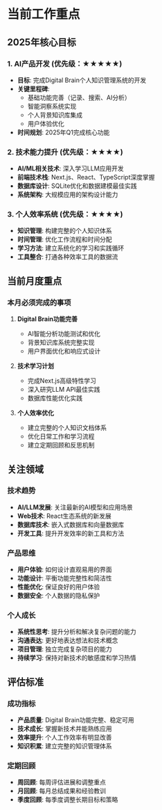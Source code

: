 # 当前工作重点

## 2025年核心目标

### 1. AI产品开发 (优先级：★★★★★)
- **目标**: 完成Digital Brain个人知识管理系统的开发
- **关键里程碑**:
  - 基础功能完善（记录、搜索、AI分析）
  - 智能洞察系统实现
  - 个人背景知识库集成
  - 用户体验优化
- **时间规划**: 2025年Q1完成核心功能

### 2. 技术能力提升 (优先级：★★★★)
- **AI/ML相关技术**: 深入学习LLM应用开发
- **前端技术栈**: Next.js、React、TypeScript深度掌握
- **数据库设计**: SQLite优化和数据建模最佳实践
- **系统架构**: 大规模应用的架构设计能力

### 3. 个人效率系统 (优先级：★★★★)
- **知识管理**: 构建完整的个人知识体系
- **时间管理**: 优化工作流程和时间分配
- **学习方法**: 建立系统化的学习和实践循环
- **工具整合**: 打通各种效率工具的数据流

## 当前月度重点

### 本月必须完成的事项
1. **Digital Brain功能完善**
   - AI智能分析功能测试和优化
   - 背景知识库系统完整实现
   - 用户界面优化和响应式设计

2. **技术学习计划**
   - 完成Next.js高级特性学习
   - 深入研究LLM API最佳实践
   - 数据库性能优化实践

3. **个人效率优化**
   - 建立完整的个人知识文档体系
   - 优化日常工作和学习流程
   - 建立定期回顾和反思机制

## 关注领域

### 技术趋势
- **AI/LLM发展**: 关注最新的AI模型和应用场景
- **Web技术**: React生态系统的新发展
- **数据库技术**: 嵌入式数据库和向量数据库
- **开发工具**: 提升开发效率的新工具和方法

### 产品思维
- **用户体验**: 如何设计直观易用的界面
- **功能设计**: 平衡功能完整性和简洁性
- **性能优化**: 保证良好的用户体验
- **数据安全**: 个人数据的隐私保护

### 个人成长
- **系统性思考**: 提升分析和解决复杂问题的能力
- **沟通表达**: 更好地表达想法和技术概念
- **项目管理**: 独立完成复杂项目的能力
- **持续学习**: 保持对新技术的敏感度和学习热情

## 评估标准

### 成功指标
- **产品质量**: Digital Brain功能完整、稳定可用
- **技术成长**: 掌握新技术并能熟练应用
- **效率提升**: 个人工作效率有明显改善
- **知识积累**: 建立完整的知识管理体系

### 定期回顾
- **周回顾**: 每周评估进展和调整重点
- **月回顾**: 每月总结成果和经验教训
- **季度回顾**: 每季度调整长期目标和策略